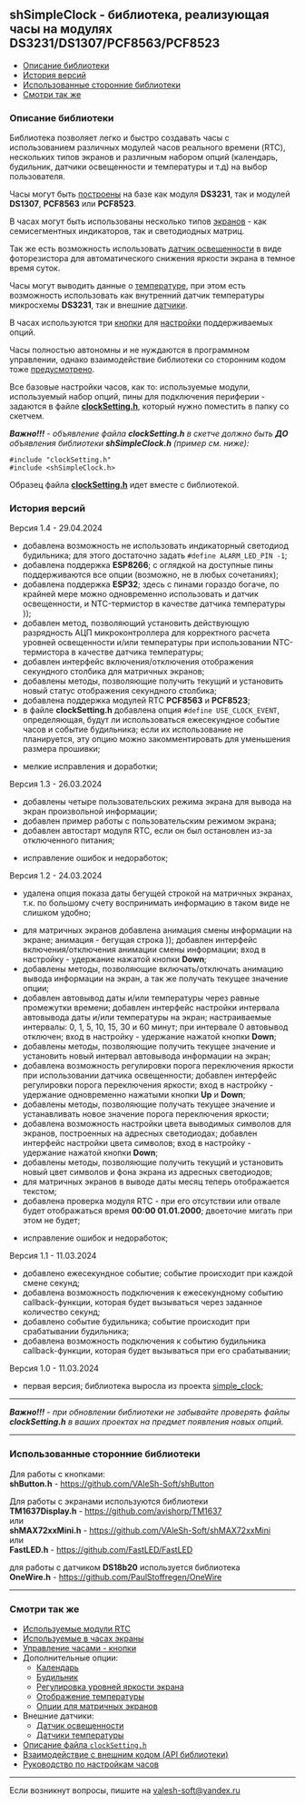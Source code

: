 ## shSimpleClock - библиотека, реализующая часы на модулях DS3231/DS1307/PCF8563/PCF8523

- [Описание библиотеки](#описание-библиотеки)
- [История версий](#история-версий)
- [Использованные сторонние библиотеки](#использованные-сторонние-библиотеки)
- [Смотри так же](#смотри-так-же)

### Описание библиотеки

Библиотека позволяет легко и быстро создавать часы с использованием различных модулей часов реального времени (RTC), нескольких типов экранов и различным набором опций (календарь, будильник, датчики освещенности и температуры и т.д) на выбор пользователя. 

Часы могут быть [построены](docs/rtc.md) на базе как модуля **DS3231**, так и модулей **DS1307**, **PCF8563** или **PCF8523**.

В часах могут быть использованы несколько типов [экранов](docs/displays.md) - как семисегментных индикаторов, так и светодиодных матриц.

Так же есть возможность использовать [датчик освещенности](docs/light_sensor.md) в виде фоторезистора для автоматического снижения яркости экрана в темное время суток.

Часы могут выводить данные о [температуре](docs/show_temp.md), при этом есть возможность использовать как внутренний датчик температуры микросхемы **DS3231**, так и внешние [датчики](docs/temp_sensors.md).

В часах используются три [кнопки](docs/buttons.md) для [настройки](docs/setting.md) поддерживаемых опций.

Часы полностью автономны и не нуждаются в программном управлении, однако взаимодействие библиотеки со сторонним кодом тоже [предусмотрено](docs/api.md).

Все базовые настройки часов, как то: используемые модули, используемый набор опций, пины для подключения периферии - задаются в файле [**clockSetting.h**](docs/clock_setting.md), который нужно поместить в папку со скетчем.

***Важно!!!** - объявление файла **clockSetting.h** в скетче должно быть **ДО** объявления библиотеки **shSimpleClock.h** (пример см. ниже):*

```
#include "clockSetting.h"
#include <shSimpleClock.h>
```

Образец файла [**clockSetting.h**](clockSetting.h) идет вместе с библиотекой.

### История версий

Версия 1.4 - 29.04.2024
 + добавлена возможность не использовать индикаторный светодиод будильника; для этого достаточно задать `#define ALARM_LED_PIN -1`;
 + добавлена поддержка **ESP8266**; с оглядкой на доступные пины поддерживаются все опции (возможно, не в любых сочетаниях);
 + добавлена поддержка **ESP32**; здесь с пинами гораздо богаче, по крайней мере можно одновременно использовать и датчик освещенности, и NTC-термистор в качестве датчика температуры ));
 + добавлен метод, позволяющий установить действующую разрядность АЦП микроконтроллера для корректного расчета уровней освещенности и/или температуры при использовании NTC-термистора в качестве датчика температуры;
 + добавлен интерфейс включения/отключения отображения секундного столбика для матричных экранов;
 + добавлены методы, позволяющие получить текущий и установить новый статус отображения секундного столбика;
 + добавлена поддержка модулей RTC **PCF8563** и **PCF8523**;
 + в файле **clockSetting.h** добавлена опция `#define USE_CLOCK_EVENT`, определяющая, будут ли использоваться ежесекундное событие часов и событие будильника; если их использование не планируется, эту опцию можно закомментировать для уменьшения размера прошивки;
 * мелкие исправления и доработки;

Версия 1.3 - 26.03.2024
 + добавлены четыре пользовательских режима экрана для вывода на экран произвольной информации;
 + добавлен пример работы с пользовательским режимом экрана;
 + добавлен автостарт модуля RTC, если он был остановлен из-за отключенного питания;
 * исправление ошибок и недоработок;

Версия 1.2 - 24.03.2024
 - удалена опция показа даты бегущей строкой на матричных экранах, т.к. по большому счету воспринимать информацию в таком виде не слишком удобно;
 + для матричных экранов добавлена анимация смены информации на экране; анимация - бегущая строка )); добавлен интерфейс включения/отключения анимации смены информации; вход в настройку - удержание нажатой кнопки **Down**;
 + добавлены методы, позволяющие включать/отключать анимацию вывода информации на экран, а так же получать текущее значение опции;
 + добавлен автовывод даты и/или температуры через равные промежутки времени; добавлен интерфейс настройки интервала автовывода даты и/или температуры на экран; настраиваемые интервалы: 0, 1, 5, 10, 15, 30 и 60 минут; при интервале 0 автовывод отключен; вход в настройку - удержание нажатой кнопки **Down**;
 + добавлены методы, позволяющие получить текущее значение и установить новый интервал автовывода информации на экран;
 + добавлена возможность регулировки порога переключения яркости при использовании датчика освещенности; добавлен интерфейс регулировки порога переключения яркости; вход в настройку - удержание одновременно нажатыми кнопки **Up** и **Down**;
 + добавлены методы, позволяющие получать текущее значение и устанавливать новое значение порога переключения яркости;
 + добавлена возможность настройки цвета выводимых символов для экранов, построенных на адресных светодиодах; добавлен интерфейс настройки цвета символов; вход в настройку - удержание нажатой кнопки **Down**;
 + добавлены методы, позволяющие получить текущий и установить новый цвет символов и фона экрана из адресных светодиодов;
 + для матричных экранов в выводе даты месяц теперь отображается текстом;
 + добавлена проверка модуля RTC - при его отсутствии или отвале будет отображаться время **00:00 01.01.2000**; двоеточие мигать при этом не будет;
 * исправление ошибок и недоработок;

Версия 1.1 - 11.03.2024
 + добавлено ежесекундное событие; событие происходит при каждой смене секунд;
 + добавлена возможность подключения к ежесекундному событию callback-функции, которая будет вызываться через заданное количество секунд;
 + добавлено событие будильника; событие происходит при срабатывании будильника;
 + добавлена возможность подключения к событию будильника callback-функции, которая будет вызываться при его срабатывании; 

Версия 1.0 - 11.03.2024
 + первая версия; библиотека выросла из проекта [simple_clock](https://github.com/VAleSh-Soft/simple_clock);

<hr>

***Важно!!!** - при обновлении библиотеки не забывайте проверять файлы **clockSetting.h** в ваших проектах на предмет появления новых опций.*

<hr>

### Использованные сторонние библиотеки

Для работы с кнопками:<br>
**shButton.h** - https://github.com/VAleSh-Soft/shButton<br>

Для работы с экранами используются библиотеки<br>
**TM1637Display.h** - https://github.com/avishorp/TM1637<br>
или<br>
**shMAX72xxMini.h** - https://github.com/VAleSh-Soft/shMAX72xxMini<br>
или <br>
**FastLED.h** - https://github.com/FastLED/FastLED<br>

для работы с датчиком **DS18b20** используется библиотека<br>
**OneWire.h** - https://github.com/PaulStoffregen/OneWire

<hr>

### Смотри так же
- [Используемые модули RTC](docs/rtc.md)
- [Используемые в часах экраны](docs/displays.md)
- [Управление часами - кнопки](docs/buttons.md)
- Дополнительные опции:
  - [Календарь](docs/calendar.md)
  - [Будильник](docs/alarm.md)
  - [Регулировка уровней яркости экрана](docs/br_adjust.md)
  - [Отображение температуры](docs/show_temp.md)
  - [Опции для матричных экранов](docs/matrix.md)
- Внешние датчики:
  - [Датчик освещенности](docs/light_sensor.md)
  - [Датчики температуры](docs/temp_sensors.md)
- [Описание файла `clockSetting.h`](docs/clock_setting.md)
- [Взаимодействие с внешним кодом (API библиотеки)](docs/api.md)
- [Руководство по настройкам часов](docs/setting.md)

<hr>

Если возникнут вопросы, пишите на valesh-soft@yandex.ru 
